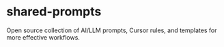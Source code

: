 # shared-prompts
Open source collection of AI/LLM prompts, Cursor rules, and templates for more effective workflows.
